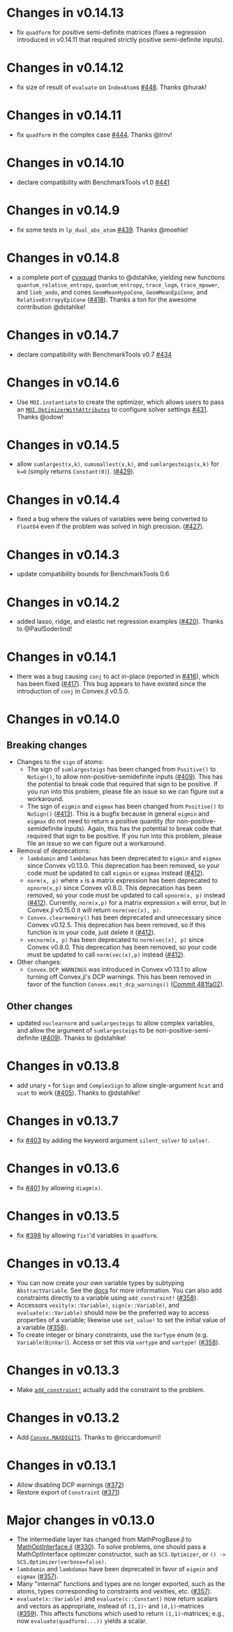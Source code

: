 # Changes in v0.14.13

* fix `quadform` for positive semi-definite matrices (fixes a regression introduced in v0.14.11 that required strictly positive semi-definite inputs).

# Changes in v0.14.12

* fix size of result of `evaluate` on `IndexAtom`s [#448](https://github.com/jump-dev/Convex.jl/pull/448). Thanks @hurak!

# Changes in v0.14.11

* fix `quadform` in the complex case [#444](https://github.com/jump-dev/Convex.jl/pull/444). Thanks @lrnv!

# Changes in v0.14.10

* declare compatibility with BenchmarkTools v1.0 [#441](https://github.com/jump-dev/Convex.jl/pull/441)

# Changes in v0.14.9

* fix some tests in `lp_dual_abs_atom` [#439](https://github.com/jump-dev/Convex.jl/pull/439). Thanks @moehle!

# Changes in v0.14.8

* a complete port of [cvxquad](https://github.com/hfawzi/cvxquad) thanks to @dstahlke, yielding new functions `quantum_relative_entropy`, `quantum_entropy`, `trace_logm`, `trace_mpower`, and `lieb_ando`, and cones `GeomMeanHypoCone`, `GeomMeanEpiCone`, and `RelativeEntropyEpiCone` ([#418](https://github.com/jump-dev/Convex.jl/pull/418)). Thanks a ton for the awesome contribution @dstahlke!

# Changes in v0.14.7

* declare compatibility with BenchmarkTools v0.7 [#434](https://github.com/jump-dev/Convex.jl/pull/434)

# Changes in v0.14.6

* Use `MOI.instantiate` to create the optimizer, which allows users to pass an [`MOI.OptimizerWithAttributes`](https://jump.dev/MathOptInterface.jl/stable/apireference/#MathOptInterface.OptimizerWithAttributes) to configure solver settings [#431](https://github.com/jump-dev/Convex.jl/pull/431). Thanks @odow!

# Changes in v0.14.5

* allow `sumlargest(x,k)`, `sumsmallest(x,k)`, and `sumlargesteigs(x,k)` for `k=0` (simply returns `Constant(0)`). ([#429](https://github.com/jump-dev/Convex.jl/pull/429)).

# Changes in v0.14.4

* fixed a bug where the values of variables were being converted to `Float64` even if the problem was solved in high precision. ([#427](https://github.com/jump-dev/Convex.jl/pull/427)).

# Changes in v0.14.3

* update compatibility bounds for BenchmarkTools 0.6

# Changes in v0.14.2

* added lasso, ridge, and elastic net regression examples ([#420](https://github.com/jump-dev/Convex.jl/pull/420)). Thanks to @PaulSoderlind!

# Changes in v0.14.1

* there was a bug causing `conj` to act in-place (reported in [#416](https://github.com/jump-dev/Convex.jl/issues/416)), which has been fixed ([#417](https://github.com/jump-dev/Convex.jl/pull/417)). This bug appears to have existed since the introduction of `conj` in Convex.jl v0.5.0.

# Changes in v0.14.0

## Breaking changes

* Changes to the `sign` of atoms:
    * The sign of `sumlargesteigs` has been changed from `Positive()` to  `NoSign()`, to allow non-positive-semidefinite inputs ([#409](https://github.com/jump-dev/Convex.jl/pull/409)). This has the potential to break code that required that sign to be positive. If you run into this problem, please file an issue so we can figure out a workaround.
    * The sign of `eigmin` and `eigmax` has been changed from `Positive()` to  `NoSign()` ([#413](https://github.com/jump-dev/Convex.jl/pull/413)). This is a bugfix because in general `eigmin` and `eigmax` do not need to return a positive quantity (for non-positive-semidefinite inputs). Again, this has the potential to break code that required that sign to be positive. If you run into this problem, please file an issue so we can figure out a workaround.
* Removal of deprecations:
    * `lambdamin` and `lambdamax` has been deprecated to `eigmin` and `eigmax` since Convex v0.13.0. This deprecation has been removed, so your code must be updated to call `eigmin` or `eigmax` instead ([#412](https://github.com/jump-dev/Convex.jl/pull/412)).
    * `norm(x, p)` where `x` is a matrix expression has been deprecated to `opnorm(x,p)` since Convex v0.8.0. This deprecation has been removed, so your code must be updated to call `opnorm(x, p)` instead ([#412](https://github.com/jump-dev/Convex.jl/pull/412)). Currently, `norm(x,p)` for a matrix
    expression `x` will error, but in Convex.jl v0.15.0 it will return `norm(vec(x), p)`.
    * `Convex.clearmemory()` has been deprecated and unnecessary since Convex v0.12.5. This deprecation has been removed, so if this function is in your code, just delete it ([#412](https://github.com/jump-dev/Convex.jl/pull/412)).
    * `vecnorm(x, p)` has been deprecated to `norm(vec(x), p)` since Convex v0.8.0. This deprecation has been removed, so your code must be updated to call `norm(vec(x),p)` instead ([#412](https://github.com/jump-dev/Convex.jl/pull/412)).
* Other changes:
    * `Convex.DCP_WARNINGS` was introduced in Convex v0.13.1 to allow turning off Convex.jl's DCP warnings. This has been removed in favor of the function `Convex.emit_dcp_warnings()` ([Commit 481fa02](https://github.com/jump-dev/Convex.jl/commit/481fa02b84bfec6bf7c809ea93d6ba8004193b83)).

## Other changes

* updated `nuclearnorm` and `sumlargesteigs` to allow complex variables, and allow the argument of `sumlargesteigs` to be non-positive-semi-definite ([#409](https://github.com/jump-dev/Convex.jl/pull/409)). Thanks to @dstahlke!

# Changes in v0.13.8

* add unary `+` for `Sign` and `ComplexSign` to allow single-argument `hcat` and `vcat` to work ([#405](https://github.com/jump-dev/Convex.jl/pull/405)). Thanks to @dstahlke!

# Changes in v0.13.7

* fix [#403](https://github.com/jump-dev/Convex.jl/issues/403) by adding the keyword argument `silent_solver` to `solve!`.

# Changes in v0.13.6

* fix [#401](https://github.com/jump-dev/Convex.jl/issues/401) by allowing `diagm(x)`.

# Changes in v0.13.5

* fix [#398](https://github.com/jump-dev/Convex.jl/issues/398) by allowing `fix!`'d variables in `quadform`.

# Changes in v0.13.4

* You can now create your own variable types by subtyping `AbstractVariable`.
  See the
  [docs](https://www.juliaopt.org/Convex.jl/dev/advanced/#Custom-Variable-Types-1)
  for more information. You can also add constraints directly to a variable
  using `add_constraint!` ([#358](https://github.com/JuliaOpt/Convex.jl/pull/358)).
* Accessors `vexity(x::Variable)`, `sign(x::Variable)`, and
  `evaluate(x::Variable)` should now be the preferred way to access properties
  of a variable; likewise use `set_value!` to set the initial value of a
  variable ([#358](https://github.com/JuliaOpt/Convex.jl/pull/358)).
* To create integer or binary constraints, use the `VarType` enum (e.g.
  `Variable(BinVar)`). Access or set this via `vartype` and `vartype!` ([#358](https://github.com/JuliaOpt/Convex.jl/pull/358)).

# Changes in v0.13.3

* Make [`add_constraint!`](https://github.com/jump-dev/Convex.jl/pull/381)
  actually add the constraint to the problem.

# Changes in v0.13.2

* Add [`Convex.MAXDIGITS`](https://github.com/jump-dev/Convex.jl/pull/379). Thanks to @riccardomurri!

# Changes in v0.13.1

* Allow disabling DCP warnings ([#372](https://github.com/JuliaOpt/Convex.jl/pull/372))
* Restore export of `Constraint` ([#371](https://github.com/JuliaOpt/Convex.jl/pull/371))

# Major changes in v0.13.0

* The intermediate layer has changed from MathProgBase.jl to
  [MathOptInterface.jl](https://github.com/JuliaOpt/MathOptInterface.jl)
  ([#330](https://github.com/JuliaOpt/Convex.jl/pull/330)). To solve problems,
  one should pass a MathOptInterface optimizer constructor, such as
  `SCS.Optimizer`, or `() -> SCS.Optimizer(verbose=false)`.
* `lambdamin` and `lambdamax` have been deprecated in favor of `eigmin` and
  `eigmax` ([#357](https://github.com/JuliaOpt/Convex.jl/pull/357)).
* Many "internal" functions and types are no longer exported, such as the atoms,
  types corresponding to constraints and vexities, etc.
  ([#357](https://github.com/JuliaOpt/Convex.jl/pull/357)).
* `evaluate(x::Variable)` and `evaluate(c::Constant)` now return scalars and
  vectors as appropriate, instead of `(1,1)`- and `(d,1)`-matrices
  ([#359](https://github.com/JuliaOpt/Convex.jl/pull/359)). This affects
  functions which used to return `(1,1)`-matrices; e.g., now
  `evaluate(quadform(...))` yields a scalar.
